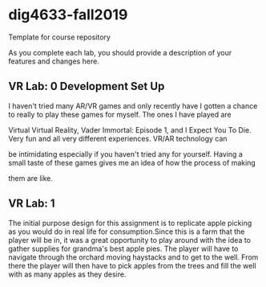 # dig4633-fall2019
Template for course repository

As you complete each lab, you should provide a description of your features and changes here.

## VR Lab: 0 Development Set Up

I haven't tried many AR/VR games and only recently have I gotten a chance to really to play these games for myself. The ones I have played are

Virtual Virtual Reality, Vader Immortal: Episode 1, and I Expect You To Die. Very fun and all very different experiences. VR/AR technology can

be intimidating especially if you haven't tried any for yourself. Having a small taste of these games gives me an idea of how the process of making

them are like.

## VR Lab: 1

The initial purpose design for this assignment is to replicate apple picking as you would do in real life for consumption.Since this is a farm that the player will be in, it was a great opportunity to play around with the
idea to gather supplies for grandma's best apple pies. The player will have to navigate through the orchard moving
haystacks and to get to the well. From there the player will then have to pick apples from the trees and fill
the well with as many apples as they desire.
